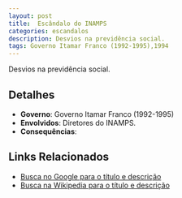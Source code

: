 ```yaml
---
layout: post
title:  Escândalo do INAMPS
categories: escandalos
description: Desvios na previdência social.
tags: Governo Itamar Franco (1992-1995),1994
---
```


Desvios na previdência social.

## Detalhes
- **Governo**: Governo Itamar Franco (1992-1995)
- **Envolvidos**: Diretores do INAMPS.
- **Consequências**: 

## Links Relacionados
- [Busca no Google para o título e descrição](https://www.google.com/search?q=Esc%C3%A2ndalo%20do%20INAMPS%20Desvios%20na%20previd%C3%AAncia%20social.%20Governo%20Itamar%20Franco%20%281992-1995%29)
- [Busca na Wikipedia para o título e descrição](https://en.wikipedia.org/w/index.php?search=Esc%C3%A2ndalo%20do%20INAMPS%20Desvios%20na%20previd%C3%AAncia%20social.%20Governo%20Itamar%20Franco%20%281992-1995%29)
